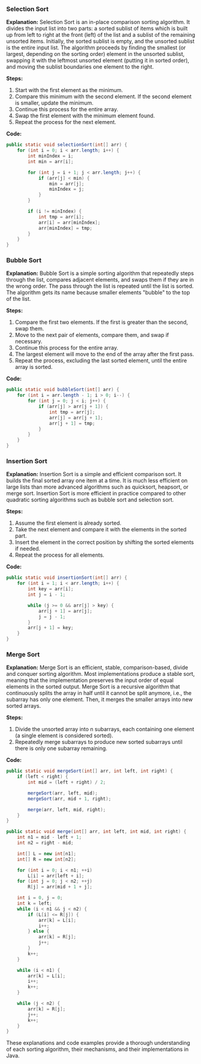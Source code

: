 ### Selection Sort

**Explanation:**
Selection Sort is an in-place comparison sorting algorithm. It divides the input list into two parts: a sorted sublist of items which is built up from left to right at the front (left) of the list and a sublist of the remaining unsorted items. Initially, the sorted sublist is empty, and the unsorted sublist is the entire input list. The algorithm proceeds by finding the smallest (or largest, depending on the sorting order) element in the unsorted sublist, swapping it with the leftmost unsorted element (putting it in sorted order), and moving the sublist boundaries one element to the right.

**Steps:**
1. Start with the first element as the minimum.
2. Compare this minimum with the second element. If the second element is smaller, update the minimum.
3. Continue this process for the entire array.
4. Swap the first element with the minimum element found.
5. Repeat the process for the next element.

**Code:**
```java
public static void selectionSort(int[] arr) {
    for (int i = 0; i < arr.length; i++) {
        int minIndex = i;
        int min = arr[i];

        for (int j = i + 1; j < arr.length; j++) {
            if (arr[j] < min) {
                min = arr[j];
                minIndex = j;
            }
        }

        if (i != minIndex) {
            int tmp = arr[i];
            arr[i] = arr[minIndex];
            arr[minIndex] = tmp;
        }
    }
}
```

### Bubble Sort

**Explanation:**
Bubble Sort is a simple sorting algorithm that repeatedly steps through the list, compares adjacent elements, and swaps them if they are in the wrong order. The pass through the list is repeated until the list is sorted. The algorithm gets its name because smaller elements "bubble" to the top of the list.

**Steps:**
1. Compare the first two elements. If the first is greater than the second, swap them.
2. Move to the next pair of elements, compare them, and swap if necessary.
3. Continue this process for the entire array.
4. The largest element will move to the end of the array after the first pass.
5. Repeat the process, excluding the last sorted element, until the entire array is sorted.

**Code:**
```java
public static void bubbleSort(int[] arr) {
    for (int i = arr.length - 1; i > 0; i--) {
        for (int j = 0; j < i; j++) {
            if (arr[j] > arr[j + 1]) {
                int tmp = arr[j];
                arr[j] = arr[j + 1];
                arr[j + 1] = tmp;
            }
        }
    }
}
```

### Insertion Sort

**Explanation:**
Insertion Sort is a simple and efficient comparison sort. It builds the final sorted array one item at a time. It is much less efficient on large lists than more advanced algorithms such as quicksort, heapsort, or merge sort. Insertion Sort is more efficient in practice compared to other quadratic sorting algorithms such as bubble sort and selection sort.

**Steps:**
1. Assume the first element is already sorted.
2. Take the next element and compare it with the elements in the sorted part.
3. Insert the element in the correct position by shifting the sorted elements if needed.
4. Repeat the process for all elements.

**Code:**
```java
public static void insertionSort(int[] arr) {
    for (int i = 1; i < arr.length; i++) {
        int key = arr[i];
        int j = i - 1;

        while (j >= 0 && arr[j] > key) {
            arr[j + 1] = arr[j];
            j = j - 1;
        }
        arr[j + 1] = key;
    }
}
```

### Merge Sort

**Explanation:**
Merge Sort is an efficient, stable, comparison-based, divide and conquer sorting algorithm. Most implementations produce a stable sort, meaning that the implementation preserves the input order of equal elements in the sorted output. Merge Sort is a recursive algorithm that continuously splits the array in half until it cannot be split anymore, i.e., the subarray has only one element. Then, it merges the smaller arrays into new sorted arrays.

**Steps:**
1. Divide the unsorted array into n subarrays, each containing one element (a single element is considered sorted).
2. Repeatedly merge subarrays to produce new sorted subarrays until there is only one subarray remaining.

**Code:**
```java
public static void mergeSort(int[] arr, int left, int right) {
    if (left < right) {
        int mid = (left + right) / 2;

        mergeSort(arr, left, mid);
        mergeSort(arr, mid + 1, right);

        merge(arr, left, mid, right);
    }
}

public static void merge(int[] arr, int left, int mid, int right) {
    int n1 = mid - left + 1;
    int n2 = right - mid;

    int[] L = new int[n1];
    int[] R = new int[n2];

    for (int i = 0; i < n1; ++i)
        L[i] = arr[left + i];
    for (int j = 0; j < n2; ++j)
        R[j] = arr[mid + 1 + j];

    int i = 0, j = 0;
    int k = left;
    while (i < n1 && j < n2) {
        if (L[i] <= R[j]) {
            arr[k] = L[i];
            i++;
        } else {
            arr[k] = R[j];
            j++;
        }
        k++;
    }

    while (i < n1) {
        arr[k] = L[i];
        i++;
        k++;
    }

    while (j < n2) {
        arr[k] = R[j];
        j++;
        k++;
    }
}
```

These explanations and code examples provide a thorough understanding of each sorting algorithm, their mechanisms, and their implementations in Java.